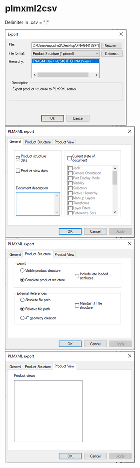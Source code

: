# plmxml2csv
Delimiter in .csv = "|"

![alt text](https://github.com/mpuche3/plmxml2csv/blob/master/pic/pic_01.PNG)
![alt text](https://github.com/mpuche3/plmxml2csv/blob/master/pic/pic_02.PNG)
![alt text](https://github.com/mpuche3/plmxml2csv/blob/master/pic/pic_03.PNG)
![alt text](https://github.com/mpuche3/plmxml2csv/blob/master/pic/pic_04.PNG)

